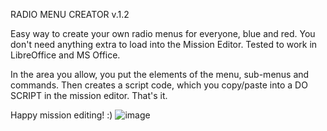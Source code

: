 RADIO MENU CREATOR v.1.2

Easy way to create your own radio menus for everyone, blue and red.
You don't need anything extra to load into the Mission Editor.
Tested to work in LibreOffice and MS Office.

In the area you allow, you put the elements of the menu, sub-menus and commands. Then creates a script code, which you copy/paste into a DO SCRIPT in the mission editor. That's it.

Happy mission editing! :)
![image](https://github.com/astrolavos1998/RADIO-MENU-CREATOR/assets/25374331/ee4acdb9-df82-4faf-8914-20ad16fea49e)

